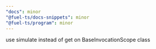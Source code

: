 ```yaml
---
"docs": minor
"@fuel-ts/docs-snippets": minor
"@fuel-ts/program": minor
---
```


use simulate instead of get on BaseInvocationScope class
